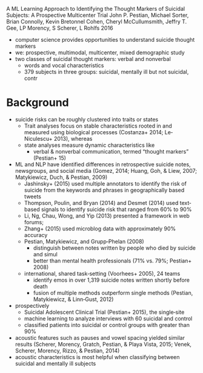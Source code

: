 A ML Learning Approach to Identifying the Thought Markers of Suicidal Subjects:
  A Prospective Multicenter Trial
John P. Pestian, Michael Sorter, Brian Connolly, Kevin Bretonnel Cohen,
  Cheryl McCullumsmith, Jeffry T. Gee, LP Morency, S Scherer, L Rohlfs
2016

* computer science provides opportunities to understand suicide thought markers
* we: prospective, multimodal, multicenter, mixed demographic study
* two classes of suicidal thought markers: verbal and nonverbal
  * words and vocal characteristics
  * 379 subjects in three groups: suicidal, mentally ill but not suicidal, contr

# Background

* suicide risks can be roughly clustered into traits or states
  * Trait analyses focus on stable characteristics
    rooted in and measured using biological processes
    (Costanza+ 2014; Le‐Niculescu+ 2013), whereas
  * state analyses measure dynamic characteristics like
    * verbal & nonverbal communication, termed “thought markers” (Pestian+ 15)
* ML and NLP have identified differences in
  retrospective suicide notes, newsgroups, and social media
  (Gomez, 2014; Huang, Goh, & Liew, 2007; Matykiewicz, Duch, & Pestian, 2009)
  * Jashinsky+ (2015) used multiple annotators to identify the risk of suicide
    from the keywords and phrases in geographically based tweets
  * Thompson, Poulin, and Bryan (2014) and Desmet (2014) used text‐based
    signals to identify suicide risk that ranged from 60% to 90%
  * Li, Ng, Chau, Wong, and Yip (2013) presented a framework in web forums;
  * Zhang+ (2015) used microblog data with approximately 90% accuracy
  * Pestian, Matykiewicz, and Grupp‐Phelan (2008)
    * distinguish between notes written by people who died by suicide and simul
    * better than mental health professionals (71% vs. 79%; Pestian+ 2008)
  * international, shared task‐setting (Voorhees+ 2005), 24 teams 
    * identify emos in over 1,319 suicide notes written shortly before death
    * fusion of multiple methods outperform single methods
      (Pestian, Matykiewicz, & Linn‐Gust, 2012)
* prospectively
  * Suicidal Adolescent Clinical Trial (Pestian+ 2015), the single‐site
  * machine learning to analyze interviews with 60 suicidal and control
  * classified patients into suicidal or control groups with greater than 90%
* acoustic features such as pauses and vowel spacing yielded similar results
  (Scherer, Morency, Gratch, Pestian, & Playa Vista, 2015;
  Venek, Scherer, Morency, Rizzo, & Pestian, 2014)
* acoustic characteristics is most helpful
  when classifying between suicidal and mentally ill subjects

